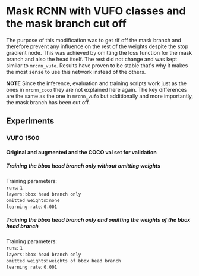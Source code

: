 # Mask RCNN with VUFO classes and the mask branch cut off

The purpose of this modification was to get rif off the mask branch and therefore prevent any influence on the rest of the weights despite the stop gradient node. This was achieved by omitting the loss function for the mask branch and also the head itself. The rest did not change and was kept similar to `mrcnn_vufo`. Results have proven to be stable that's why it makes the most sense to use this network instead of the others.

**NOTE** Since the inference, evaluation and training scripts work just as the ones in `mrcnn_coco` they are not explained here again. The key differences are the same as the one in `mrcnn_vufo` but additionally and more importantly, the mask branch has been cut off.

## Experiments

### VUFO 1500

#### Original and augmented and the COCO val set for validation

##### Training the bbox head branch only without omitting weights

Training parameters:<br/>
`runs`: `1`<br/>
`layers`: `bbox head branch only`<br/>
`omitted weights`: `none`<br/>
`learning rate`: `0.001`<br/>

##### Training the bbox head branch only and omitting the weights of the bbox head branch

Training parameters:<br/>
`runs`: `1`<br/>
`layers`: `bbox head branch only`<br/>
`omitted weights`: `weights of bbox head branch`<br/>
`learning rate`: `0.001`<br/>